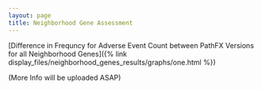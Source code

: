 ```yaml
---
layout: page
title: Neighborhood Gene Assessment
---
```




[Difference in Frequncy for Adverse Event Count between PathFX Versions for all Neighborhood Genes]({% link display_files/neighborhood_genes_results/graphs/one.html %})



(More Info will be uploaded ASAP)